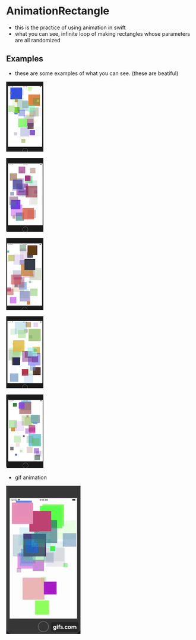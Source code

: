 # AnimationRectangle
- this is the practice of using animation in swift
- what you can see, infinite loop of making rectangles whose parameters are all randomized

## Examples
- these are some examples of what you can see. (these are beatiful)

![Img](/image/ex01.png)

![Img](/image/ex02.png)

![Img](/image/ex03.png)

![Img](/image/ex04.png)

![Img](/image/ex05.png)

- gif animation

![Img](/image/anim.gif)
